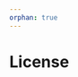 ```yaml
---
orphan: true
---
```


# License

```{include} ../LICENSE

```
                                                                                                                                                                                                                                                                  